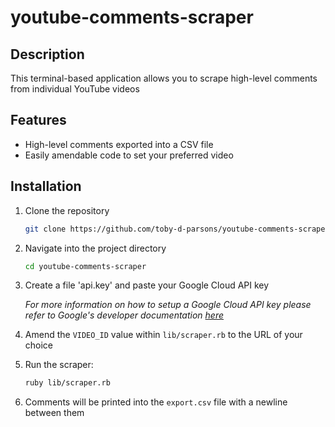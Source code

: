 # youtube-comments-scraper

## Description

This terminal-based application allows you to scrape high-level comments from individual YouTube videos

## Features

- High-level comments exported into a CSV file
- Easily amendable code to set your preferred video

## Installation

1. Clone the repository
    ```bash
    git clone https://github.com/toby-d-parsons/youtube-comments-scraper.git
    ```
2. Navigate into the project directory
    ```bash
    cd youtube-comments-scraper
    ```
3. Create a file 'api.key' and paste your Google Cloud API key

    _For more information on how to setup a Google Cloud API key please refer to Google's developer documentation [here](https://developers.google.com/youtube/v3/getting-started)_
    
4. Amend the `VIDEO_ID` value within `lib/scraper.rb` to the URL of your choice

5. Run the scraper:
    ```bash
    ruby lib/scraper.rb
    ```

6. Comments will be printed into the `export.csv` file with a newline between them